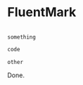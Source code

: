 # FluentMark


~~~ {language="java"}

something

~~~

```java
code
```

``` {language="java"}
other
```

Done.
